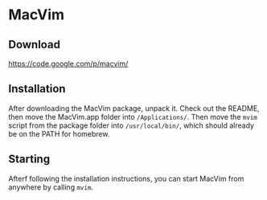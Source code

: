 # MacVim

## Download
https://code.google.com/p/macvim/

## Installation
After downloading the MacVim package, unpack it.  Check out the README, then
move the MacVim.app folder into `/Applications/`.  Then move the `mvim` script
from the package folder into `/usr/local/bin/`, which should already be on the
PATH for homebrew.

## Starting
Afterf following the installation instructions, you can start MacVim from
anywhere by calling `mvim`.
